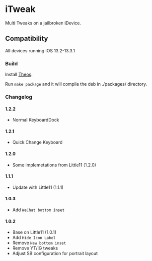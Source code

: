# iTweak

Multi Tweaks on a jailbroken iDevice.

## Compatibility

All devices running iOS 13.2-13.3.1

### Build

Install [Theos](https://github.com/theos/theos).

Run `make package` and it will compile the deb in ./packages/ directory.

### Changelog

#### 1.2.2

- Normal KeyboardDock

#### 1.2.1

- Quick Change Keyboard

#### 1.2.0

- Some implemetations from Little11 (1.2.0)

#### 1.1.1

- Update with Little11 (1.1.1)

#### 1.0.3

- Add `WeChat bottom inset`

#### 1.0.2  

- Base on Little11 (1.0.1)
- Add `Hide Icon Label`
- Remove `New bottom inset`
- Remove YT/IG tweaks
- Adjust SB configuration for portrait layout
